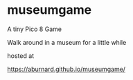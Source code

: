 # museumgame

A tiny Pico 8 Game

Walk around in a museum for a little while

hosted at

https://aburnard.github.io/museumgame/

